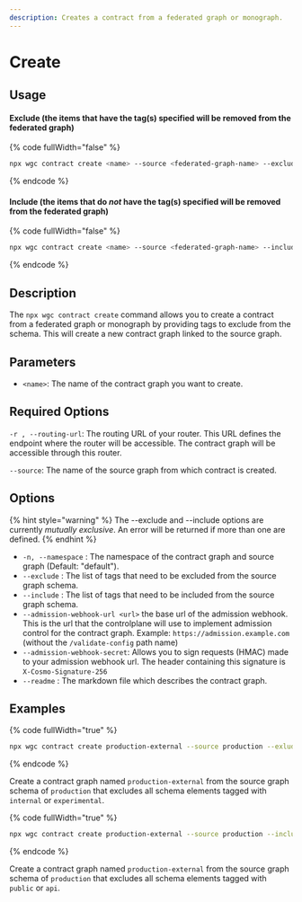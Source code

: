 ```yaml
---
description: Creates a contract from a federated graph or monograph.
---
```


# Create

## Usage

#### Exclude (the items that have the tag(s) specified will be removed from the federated graph)

{% code fullWidth="false" %}
```bash
npx wgc contract create <name> --source <federated-graph-name> --exclude internal -r <routing-url> 
```
{% endcode %}

#### Include (the items that do _not_ have the tag(s) specified will be removed from the federated graph)

{% code fullWidth="false" %}
```bash
npx wgc contract create <name> --source <federated-graph-name> --include public -r <routing-url> 
```
{% endcode %}

## Description

The `npx wgc contract create` command allows you to create a contract from a federated graph  or monograph by providing tags to exclude from the schema. This will create a new contract graph linked to the source graph.

## Parameters

* `<name>`: The name of the contract graph you want to create.

## Required Options

`-r , --routing-url`: The routing URL of your router. This URL defines the endpoint where the router will be accessible. The contract graph will be accessible through this router.

`--source`: The name of the source graph from which contract is created.

## Options

{% hint style="warning" %}
The --exclude and --include options are currently _mutually exclusive_. An error will be returned if more than one are defined.
{% endhint %}

* `-n, --namespace` : The namespace of the contract graph and source graph (Default: "default").
* `--exclude` : The list of tags that need to be excluded from the source graph schema.
* `--include` : The list of tags that need to be included from the source graph schema.
* `--admission-webhook-url <url>` the base url of the admission webhook. This is the url that the controlplane will use to implement admission control for the contract graph. Example: `https://admission.example.com` (without the `/validate-config` path name)
* `--admission-webhook-secret`: Allows you to sign requests (HMAC) made to your admission webhook url. The header containing this signature is `X-Cosmo-Signature-256`
* `--readme` : The markdown file which describes the contract graph.

## Examples

{% code fullWidth="true" %}
```bash
npx wgc contract create production-external --source production --exlude internal,experimental -r http://router.example.com/graphql
```
{% endcode %}

Create a contract graph named `production-external` from the source graph schema of `production` that excludes all schema elements tagged with `internal` or `experimental`.&#x20;

{% code fullWidth="true" %}
```bash
npx wgc contract create production-external --source production --include public,api -r http://router.example.com/graphql
```
{% endcode %}

Create a contract graph named `production-external` from the source graph schema of `production` that excludes all schema elements tagged with `public` or `api`.&#x20;
